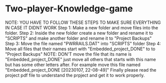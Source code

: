 # Two-player-Knowledge-game
NOTE: YOU HAVE TO FOLLOW THESE STEPS TO MAKE SURE EVERYTHING IN CASE IT DIDNT WORK
Step 1: Make a new folder and move files into the folder. Step 2: Inside the new folder create a new folder and rename it to "SCRIPTS" and make another folder and rename it to "Project Backups" Step 3: Move the file named "PWRRAILS.DAT" into "SCRIPTS" folder Step 4: Move all files that their names start with "Embedded_project_DONE" to to "Project Backups" NOTE: DON'T move the file that its name is "Embedded_project_DONE" just move all others that starts with this name but has some other letters after. For example move this file named "Embedded_project_DONE [20230107, 22-08-49]" Finally please read the project pdf file to understand the prpject and get it to work properly.
